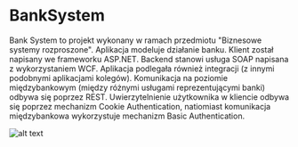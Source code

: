 # BankSystem

Bank System to projekt wykonany w ramach przedmiotu "Biznesowe systemy rozproszone". Aplikacja modeluje działanie banku. Klient został napisany we frameworku ASP.NET. Backend stanowi usługa SOAP napisana z wykorzystaniem WCF. Aplikacja podlegała również integracji (z innymi podobnymi aplikacjami kolegów). Komunikacja na poziomie międzybankowym (między różnymi usługami reprezentującymi banki) odbywa się poprzez REST. Uwierzytelnienie użytkownika w kliencie odbywa się poprzez mechanizm Cookie Authentication, natiomiast komunikacja międzybankowa wykorzystuje mechanizm Basic Authentication. 

![alt text](https://github.com/archer333/BankSystem/blob/master/Screen.JPG "Screenshot")
